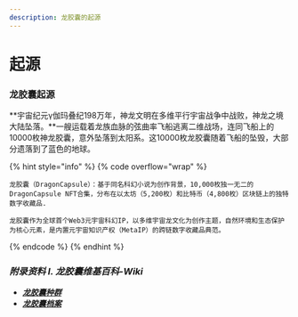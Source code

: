 ```yaml
---
description: 龙胶囊的起源
---
```


# 起源

### 龙胶囊起源 <a href="#long-jiao-nang-qi-yuan" id="long-jiao-nang-qi-yuan"></a>

**宇宙纪元γ伽玛叠纪198万年，神龙文明在多维平行宇宙战争中战败，神龙之境大陆坠落。**一艘运载着龙族血脉的弦曲率飞船逃离二维战场，连同飞船上的10000枚神龙胶囊，意外坠落到太阳系。这10000枚龙胶囊随着飞船的坠毁，大部分遗落到了蓝色的地球。



{% hint style="info" %}
{% code overflow="wrap" %}
```
龙胶囊（DragonCapsule）：基于同名科幻小说为创作背景，10,000枚独一无二的 DragonCapsule NFT合集，分布在以太坊（5,200枚）和比特币（4,800枚）区块链上的独特数字收藏品.

龙胶囊作为全球首个Web3元宇宙科幻IP，以多维宇宙龙文化为创作主题，自然环境和生态保护为核心元素，是内置元宇宙知识产权（MetaIP）的跨链数字收藏品典范。
```
{% endcode %}
{% endhint %}





### _附录资料 I. 龙胶囊维基百科-Wiki_ <a href="#long-jiao-nang-qi-yuan" id="long-jiao-nang-qi-yuan"></a>

* [_**龙胶囊种群**_](https://docs.dragoncapsule.xyz/dragoncapsule-wiki/2.-long-jiao-nang-zhong-wen-wei-ji-bai-ke/ii.-long-jiao-nang-zhong-qun)
* [_**龙胶囊档案**_](https://docs.dragoncapsule.xyz/dragoncapsule-wiki/2.-long-jiao-nang-zhong-wen-wei-ji-bai-ke/iii.-long-jiao-nang-dang-an)
